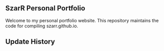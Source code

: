 ## SzarR Personal Portfolio

Welcome to my personal portfolio website. This repository maintains the code for compiling szarr.github.io. 

## Update History

<!--START_SECTION:news-->
<!--END_SECTION:news-->
